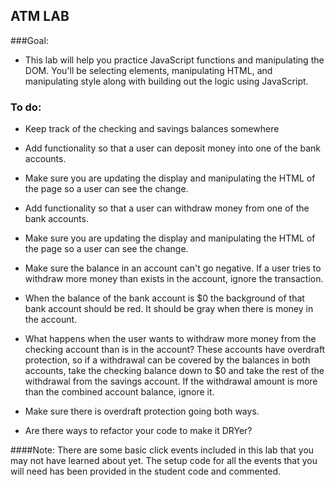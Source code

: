## ATM LAB

###Goal:
* This lab will help you practice JavaScript functions and manipulating the DOM. You'll be selecting elements, manipulating HTML, and manipulating style along with building out the logic using JavaScript.

### To do:
* Keep track of the checking and savings balances somewhere
* Add functionality so that a user can deposit money into one of the bank accounts.
* Make sure you are updating the display and manipulating the HTML of the page so a user can see the change.
* Add functionality so that a user can withdraw money from one of the bank accounts.
* Make sure you are updating the display and manipulating the HTML of the page so a user can see the change.
* Make sure the balance in an account can't go negative. If a user tries to withdraw more money than exists in the account, ignore the transaction.
* When the balance of the bank account is $0 the background of that bank account should be red. It should be gray when there is money in the account.
* What happens when the user wants to withdraw more money from the checking account than is in the account? These accounts have overdraft protection, so if a withdrawal can be covered by the balances in both accounts, take the checking balance down to $0 and take the rest of the withdrawal from the savings account. If the withdrawal amount is more than the combined account balance, ignore it.
* Make sure there is overdraft protection going both ways.

* Are there ways to refactor your code to make it DRYer?

####Note:
There are some basic click events included in this lab that you may not have learned about yet. The setup code for all the events that you will need has been provided in the student code and commented.